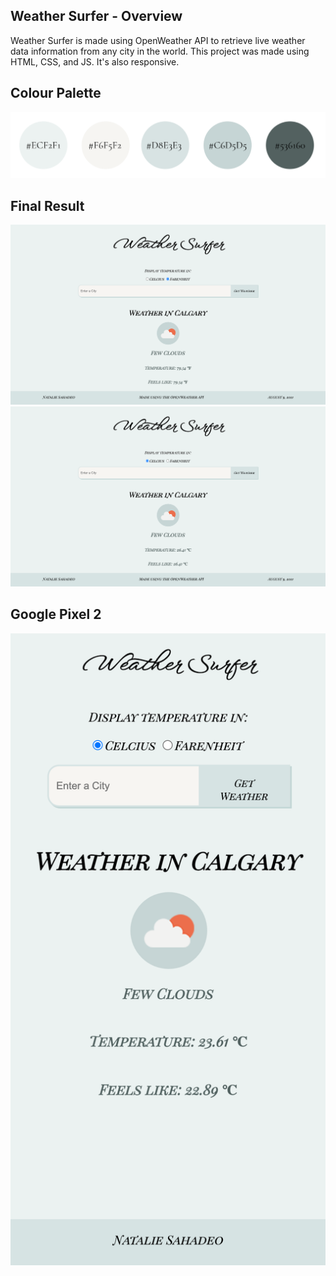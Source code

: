 ## Weather Surfer - Overview
Weather Surfer is made using OpenWeather API to retrieve live weather data information from any city in the world. 
This project was made using HTML, CSS, and JS. It's also responsive.

## Colour Palette
![Color Palette](https://github.com/nsxcode/weather-surfer/blob/master/weather-surfer-images/weather-surfer-color-palette.png?raw=true)

## Final Result
![Final Result Farenheit](https://github.com/nsxcode/weather-surfer/blob/master/weather-surfer-images/weather-surfer-farenheit-example.png?raw=true)
![Final Result Celcius](https://github.com/nsxcode/weather-surfer/blob/master/weather-surfer-images/weather-surfer-celcius-example.png?raw=true)

## Google Pixel 2
![Final Result Google Pixel 2](https://github.com/nsxcode/weather-surfer/blob/master/weather-surfer-images/weather-surfer-google-pixel-2.png?raw=true)
